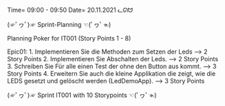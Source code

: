 Time= 09:00 - 09:50
Date= 20.11.2021
ᓚᘏᗢ


(☞ﾟヮﾟ)☞ Sprint-Planning ☜(ﾟヮﾟ☜)

Planning Poker for IT001 (Story Points 1 - 8)

Epic01:
    1. Implementieren Sie die Methoden zum Setzen der Leds --> 2 Story Points
    2. Implementieren Sie Abschalten der Leds. --> 2 Story Points
    3. Schreiben Sie Für alle einen Test der ohne den Button aus kommt. --> 3 Story Points
    4. Erweitern Sie auch die kleine Applikation die zeigt, wie die LEDS gesetzt und gelöscht werden (LedDemoApp). --> 3 Story Points

(☞ﾟヮﾟ)☞ Sprint IT001 with 10 Storypoints ☜(ﾟヮﾟ☜)
